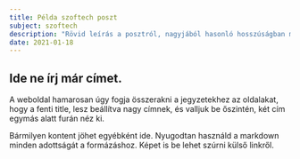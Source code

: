 ```yaml
---
title: Példa szoftech poszt
subject: szoftech
description: "Rövid leírás a posztról, nagyjából hasonló hosszúságban mint ez itt."
date: 2021-01-18
---
```


## Ide ne írj már címet.
A weboldal hamarosan úgy fogja összerakni a jegyzetekhez az oldalakat, hogy a fenti title, lesz beállítva nagy címnek, és valljuk be őszintén, két cím egymás alatt furán néz ki.

Bármilyen kontent jöhet egyébként ide. Nyugodtan használd a markdown minden adottságát a formázáshoz. Képet is be lehet szúrni külső linkről.


